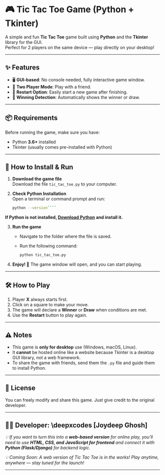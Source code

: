 # 🎮 Tic Tac Toe Game (Python + Tkinter)

A simple and fun **Tic Tac Toe** game built using **Python** and the **Tkinter** library for the GUI.  
Perfect for 2 players on the same device — play directly on your desktop!

---

## ✨ Features
- 🖥 **GUI-based**: No console needed, fully interactive game window.
- 👥 **Two Player Mode**: Play with a friend.
- 🔄 **Restart Option**: Easily start a new game after finishing.
- 🎯 **Winning Detection**: Automatically shows the winner or draw.

---

## 📦 Requirements

Before running the game, make sure you have:

- Python **3.6+** installed
- Tkinter (usually comes pre-installed with Python)

---

## 🚀 How to Install & Run

1. **Download the game file**  
   Download the file `tic_tac_toe.py` to your computer.

2. **Check Python Installation**  
   Open a terminal or command prompt and run:
   ```bash
   python --version````

**If Python is not installed, [Download Python](https://www.python.org/downloads/) and install it.**

3. **Run the game**

   * Navigate to the folder where the file is saved.
   * Run the following command:

     ```bash
     python tic_tac_toe.py
     ```

4. **Enjoy! 🎉**
   The game window will open, and you can start playing.

---

## 🛠 How to Play

1. Player **X** always starts first.
2. Click on a square to make your move.
3. The game will declare a **Winner** or **Draw** when conditions are met.
4. Use the **Restart** button to play again.

---

## ⚠ Notes

* This game is **only for desktop** use (Windows, macOS, Linux).
* It **cannot** be hosted online like a website because Tkinter is a desktop GUI library, not a web framework.
* To share the game with friends, send them the `.py` file and guide them to install Python.

---

## 📜 License

You can freely modify and share this game. Just give credit to the original developer.

---

## 👨‍💻 **Developer:** \deepxcodes [Joydeep Ghosh]

*💡 If you want to turn this into a **web-based version** for online play, you’ll need to use **HTML, CSS, and JavaScript for frontend** and connect it with **Python (Flask/Django)** for backend logic.*

*💡 Coming Soon: A web version of Tic Tac Toe is in the works! Play anytime, anywhere — stay tuned for the launch!*

---
